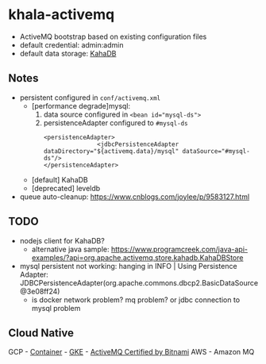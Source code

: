 # khala-activemq

- ActiveMQ bootstrap based on existing configuration files
- default credential: admin:admin
- default data storage: [KahaDB](https://activemq.apache.org/kahadb)
## Notes
- persistent configured in `conf/activemq.xml`
    - [performance degrade]mysql: 
        1. data source configured in `<bean id="mysql-ds">`
        2. persistenceAdapter configured to  `#mysql-ds`
            ```
           <persistenceAdapter>
                           <jdbcPersistenceAdapter dataDirectory="${activemq.data}/mysql" dataSource="#mysql-ds"/>
           </persistenceAdapter>
            ```
    - [default] KahaDB 
    - [deprecated] leveldb 
- queue auto-cleanup: https://www.cnblogs.com/joylee/p/9583127.html

## TODO
- nodejs client for KahaDB? 
    - alternative java sample: https://www.programcreek.com/java-api-examples/?api=org.apache.activemq.store.kahadb.KahaDBStore
- mysql persistent not working: hanging in  INFO | Using Persistence Adapter: JDBCPersistenceAdapter(org.apache.commons.dbcp2.BasicDataSource@3e08ff24)
    - is docker network problem? mq problem? or jdbc connection to mysql problem 
## Cloud Native
GCP
    - [Container](https://console.cloud.google.com/marketplace/product/google/activemq5)
    - [GKE](https://console.cloud.google.com/marketplace/product/google/activemq)
    - [ActiveMQ Certified by Bitnami](https://console.cloud.google.com/marketplace/product/google/activemq)
AWS
    - Amazon MQ
